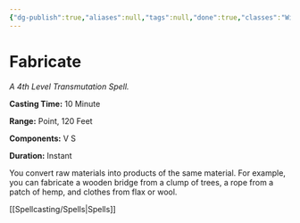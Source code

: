 ```yaml
---
{"dg-publish":true,"aliases":null,"tags":null,"done":true,"classes":"Wizard, Artificer,","spellLevel":4,"school":"Transmutation","source":"PHB","permalink":"/spells/fabricate/","dgHomeLink":false,"dgPassFrontmatter":true}
---
```


# Fabricate
*A 4th Level Transmutation Spell.*

**Casting Time:** 10 Minute

**Range:** Point, 120 Feet

**Components:** V S 

**Duration:** Instant

You convert raw materials into products of the same material. For example, you can fabricate a wooden bridge from a clump of trees, a rope from a patch of hemp, and clothes from flax or wool.

[[Spellcasting/Spells|Spells]]